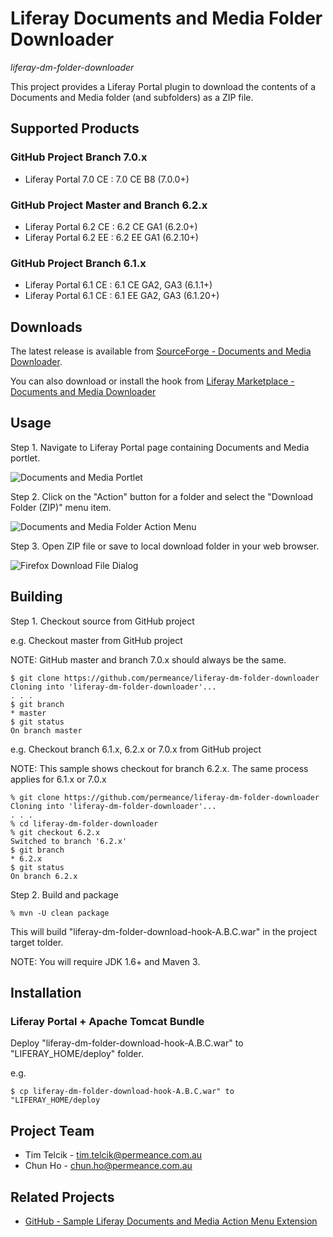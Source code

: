 # Liferay Documents and Media Folder Downloader

*liferay-dm-folder-downloader*

This project provides a Liferay Portal plugin to download the contents of a Documents and Media folder (and subfolders) as a ZIP file.


## Supported Products

### GitHub Project Branch 7.0.x

* Liferay Portal 7.0 CE : 7.0 CE B8 (7.0.0+)

### GitHub Project Master and Branch 6.2.x

* Liferay Portal 6.2 CE : 6.2 CE GA1 (6.2.0+)
* Liferay Portal 6.2 EE : 6.2 EE GA1 (6.2.10+)

### GitHub Project Branch 6.1.x

* Liferay Portal 6.1 CE : 6.1 CE GA2, GA3 (6.1.1+)
* Liferay Portal 6.1 CE : 6.1 EE GA2, GA3 (6.1.20+)


## Downloads

The latest release is available from [SourceForge - Documents and Media Downloader](https://sourceforge.net/projects/permeance-apps/files/liferay-documents-and-media-downloader/ "Documents and Media Downloader").

You can also download or install the hook from [Liferay Marketplace - Documents and Media Downloader](https://www.liferay.com/marketplace/-/mp/application/21674918?_7_WAR_osbportlet_backURL=%2Fmarketplace%2F-%2Fmp%2Fcategory%2F11232561 "Documents and Media Downloader")


## Usage

Step 1. Navigate to Liferay Portal page containing Documents and Media portlet.

![Documents and Media Portlet](/docs/images/01-liferay-dm-portlet-local-repos-root-folder-view-20130209-annot.png "Documents an Media Portlet")

Step 2. Click on the "Action" button for a folder and select the "Download Folder (ZIP)" menu item.

![Documents and Media Folder Action Menu](/docs/images/02-liferay-dm-portlet-download-folder-action-menu-20130131-annot.png "Documents an Media Folder Action Menu")

Step 3. Open ZIP file or save to local download folder in your web browser.

![Firefox Download File Dialog](/docs/images/03-firefox-download-file-dialog-20130209.png "Firefox Download File Dialog")


## Building

Step 1. Checkout source from GitHub project

e.g. Checkout master from GitHub project

NOTE: GitHub master and branch 7.0.x should always be the same.

    $ git clone https://github.com/permeance/liferay-dm-folder-downloader
    Cloning into 'liferay-dm-folder-downloader'...
    . . .
    $ git branch
    * master
    $ git status
    On branch master

e.g. Checkout branch 6.1.x, 6.2.x or 7.0.x from GitHub project

NOTE: This sample shows checkout for branch 6.2.x. The same process applies for 6.1.x or 7.0.x

    % git clone https://github.com/permeance/liferay-dm-folder-downloader
    Cloning into 'liferay-dm-folder-downloader'...
    . . .
    % cd liferay-dm-folder-downloader
    % git checkout 6.2.x
    Switched to branch '6.2.x'
    $ git branch
    * 6.2.x
    $ git status
    On branch 6.2.x    

Step 2. Build and package

    % mvn -U clean package

This will build "liferay-dm-folder-download-hook-A.B.C.war" in the project target tolder.

NOTE: You will require JDK 1.6+ and Maven 3.


## Installation

### Liferay Portal + Apache Tomcat Bundle

Deploy "liferay-dm-folder-download-hook-A.B.C.war" to "LIFERAY_HOME/deploy" folder.

e.g.

    $ cp liferay-dm-folder-download-hook-A.B.C.war" to "LIFERAY_HOME/deploy

## Project Team

* Tim Telcik - tim.telcik@permeance.com.au
* Chun Ho - chun.ho@permeance.com.au


## Related Projects

* [GitHub - Sample Liferay Documents and Media Action Menu Extension](https://github.com/permeance/sample-liferay-dm-action-menu-extension "GitHub - Sample Liferay Documents and Media Action Menu Extension")
